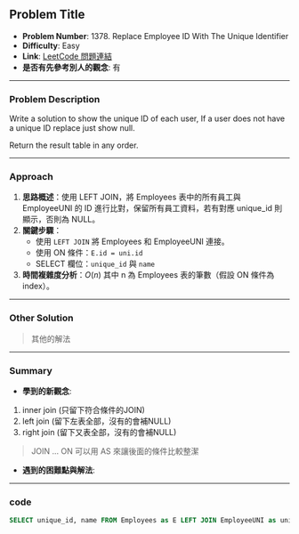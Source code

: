 ## Problem Title

- **Problem Number**:  1378. Replace Employee ID With The Unique Identifier
- **Difficulty**: Easy
- **Link**: [LeetCode 問題連結](https://leetcode.com/problems/replace-employee-id-with-the-unique-identifier/description/?envType=study-plan-v2&envId=top-sql-50)
- **是否有先參考別人的觀念**: 有
---

### Problem Description

Write a solution to show the unique ID of each user, If a user does not have a unique ID replace just show null.

Return the result table in any order.

---

### Approach

1. **思路概述**：使用 LEFT JOIN，將 Employees 表中的所有員工與 EmployeeUNI 的 ID 進行比對，保留所有員工資料，若有對應 unique_id 則顯示，否則為 NULL。
2. **關鍵步驟**：
   - 使用 `LEFT JOIN` 將 Employees 和 EmployeeUNI 連接。
   - 使用 ON 條件：`E.id = uni.id`
   - SELECT 欄位：`unique_id` 與 `name`  
3. **時間複雜度分析**：$O(n)$ 其中 n 為 Employees 表的筆數（假設 ON 條件為 index）。

---

### Other Solution

> 其他的解法

---
### Summary

- **學到的新觀念**: 
1. inner join (只留下符合條件的JOIN)
2. left join (留下左表全部，沒有的會補NULL)
3. right join (留下又表全部，沒有的會補NULL)
> JOIN ... ON 可以用 AS 來讓後面的條件比較整潔
- **遇到的困難點與解法**:

---

### code
```sql
SELECT unique_id, name FROM Employees as E LEFT JOIN EmployeeUNI as uni ON E.id=uni.id;
```